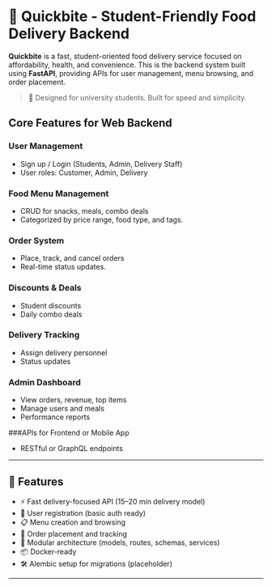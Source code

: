 # 🍔 Quickbite - Student-Friendly Food Delivery Backend

**Quickbite** is a fast, student-oriented food delivery service focused on affordability, health, and convenience. This is the backend system built using **FastAPI**, providing APIs for user management, menu browsing, and order placement.

> 🚀 Designed for university students. Built for speed and simplicity.


## Core Features for Web Backend
### User Management
- Sign up / Login (Students, Admin, Delivery Staff)
- User roles: Customer, Admin, Delivery

### Food Menu Management
- CRUD for snacks, meals, combo deals
- Categorized by price range, food type, and tags.

### Order System
- Place, track, and cancel orders
- Real-time status updates.

### Discounts & Deals
- Student discounts
- Daily combo deals

### Delivery Tracking
- Assign delivery personnel
- Status updates

### Admin Dashboard
- View orders, revenue, top items
- Manage users and meals
- Performance reports


###APIs for Frontend or Mobile App
- RESTful or GraphQL endpoints


---

## 📌 Features

- ⚡ Fast delivery-focused API (15–20 min delivery model)
- 👤 User registration (basic auth ready)
- 📋 Menu creation and browsing
- 🛒 Order placement and tracking
- 🧱 Modular architecture (models, routes, schemas, services)
- 📦 Docker-ready
- 🛠️ Alembic setup for migrations (placeholder)

---

